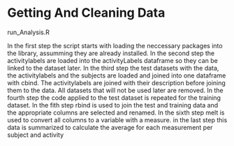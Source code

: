 Getting And Cleaning Data
===================

run_Analysis.R

In the first step the script starts with loading the neccessary packages into the library, assumming they are already installed.
In the second step the activitylabels are loaded into the activityLabels dataframe so they can be linked to the dataset later.
In the third step the test datasets with the data, the activitylabels and the subjects are loaded and joined into one dataframe with cbind. The activitylabels are joined with their description before joining them to the data. All datasets that will not be used later are removed.
In the fourth step the code applied to the test dataset is repeated for the training dataset.
In the fith step rbind is used to join the test and training data and the appropriate columns are selected and renamed.
In the sixth step melt is used to convert all columns to a variable with a measure.
in the last step this data is summarized to calculate the average for each measurement per subject and activity
